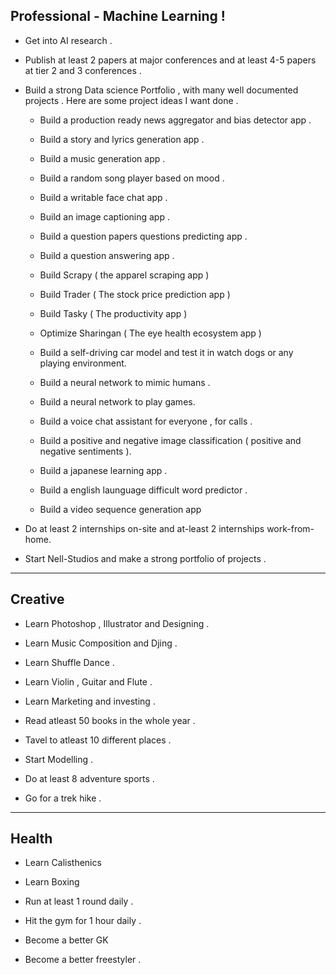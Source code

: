 ## Professional - Machine Learning !

- Get into AI research .

- Publish at least 2 papers at major conferences and at least 4-5 papers at tier 2 and 3 conferences .

- Build a strong Data science Portfolio , with many well documented projects . Here are some project ideas I want done .

	- Build a production ready news aggregator and bias detector app .

	- Build a story and lyrics generation app .

	- Build a music generation app .

	- Build a random song player based on mood .

	- Build a writable face chat app .

	- Build an image captioning app .

	- Build a question papers questions predicting app .

	- Build a question answering app .

	- Build Scrapy ( the apparel scraping app )

	- Build Trader ( The stock price prediction app )

	- Build Tasky ( The productivity app )

	- Optimize Sharingan ( The eye health ecosystem app )

	- Build a self-driving car model and test it in watch dogs or any playing environment.

	- Build a neural network to mimic humans .

	- Build a neural network to play games.

	- Build a voice chat assistant for everyone , for calls .

	- Build a positive and negative image classification ( positive and negative sentiments ). 

	- Build a japanese learning app .

	- Build a english launguage difficult word predictor . 

	- Build a video sequence generation app

- Do at least 2 internships on-site and at-least 2 internships work-from-home. 

- Start Nell-Studios and make a strong portfolio of projects .

---

## Creative 

- Learn Photoshop , Illustrator and Designing .

- Learn Music Composition and Djing .

- Learn Shuffle Dance .

- Learn Violin , Guitar and Flute .

- Learn Marketing and investing .

- Read atleast 50 books in the whole year .

- Tavel to atleast 10 different places .

- Start Modelling .

- Do at least 8 adventure sports .

- Go for a trek hike .

---

## Health 

- Learn Calisthenics

- Learn Boxing 

- Run at least 1 round daily .

- Hit the gym for 1 hour daily .

- Become a better GK

- Become a better freestyler .
